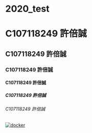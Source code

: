 # 2020_test

# C107118249 許倍誠
## C107118249 許倍誠
### C107118249 許倍誠
#### C107118249 許倍誠
##### C107118249 許倍誠
###### C107118249 許倍誠

[![docker](https://img.youtube.com/vi/sSm2dRarhPo/0.jpg)](https://www.youtube.com/watch?v=sSm2dRarhPo "title")
